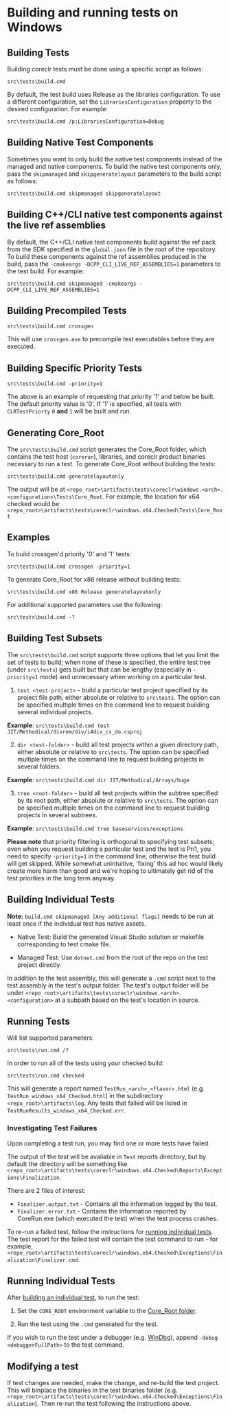 Building and running tests on Windows
=====================================

## Building Tests

Building coreclr tests must be done using a specific script as follows:

```
src\tests\build.cmd
```

By default, the test build uses Release as the libraries configuration. To use a different configuration, set the `LibrariesConfiguration` property to the desired configuration. For example:

```
src\tests\build.cmd /p:LibrariesConfiguration=Debug
```

## Building Native Test Components

Sometimes you want to only build the native test components instead of the managed and native components. To build the native test components only, pass the `skipmanaged` and `skipgeneratelayout` parameters to the build script as follows:

```
src\tests\build.cmd skipmanaged skipgeneratelayout
```

## Building C++/CLI native test components against the live ref assemblies

By default, the C++/CLI native test components build against the ref pack from the SDK specified in the `global.json` file in the root of the repository. To build these components against the ref assemblies produced in the build, pass the `-cmakeargs -DCPP_CLI_LIVE_REF_ASSEMBLIES=1` parameters to the test build. For example:

```
src\tests\build.cmd skipmanaged -cmakeargs -DCPP_CLI_LIVE_REF_ASSEMBLIES=1
```

## Building Precompiled Tests

```
src\tests\build.cmd crossgen
```

This will use `crossgen.exe` to precompile test executables before they are executed.

## Building Specific Priority Tests

```
src\tests\build.cmd -priority=1
```

The above is an example of requesting that priority '1' and below be built. The default priority value is '0'. If '1' is specified, all tests with `CLRTestPriorty` `0` **and** `1` will be built and run.

## Generating Core_Root

The `src\tests\build.cmd` script generates the Core_Root folder, which contains the test host (`corerun`), libraries, and coreclr product binaries necessary to run a test. To generate Core_Root without building the tests:

```
src\tests\build.cmd generatelayoutonly
```

The output will be at `<repo_root>\artifacts\tests\coreclr\windows.<arch>.<configuration>\Tests\Core_Root`. For example, the location for x64 checked would be: `<repo_root>\artifacts\tests\coreclr\windows.x64.Checked\Tests\Core_Root`

## Examples

To build crossgen'd priority '0' and '1' tests:

```
src\tests\build.cmd crossgen -priority=1
```

To generate Core_Root for x86 release without building tests:

```
src\tests\build.cmd x86 Release generatelayoutonly
```

For additional supported parameters use the following:

```
src\tests\build.cmd -?
```

## Building Test Subsets

The `src\tests\build.cmd` script supports three options that let you limit the set of tests to build;
when none of these is specified, the entire test tree (under `src\tests`) gets built but that can be
lengthy (especially in `-priority=1` mode) and unnecessary when working on a particular test.

1) `test <test-project>` - build a particular test project specified by its project file path,
either absolute or relative to `src\tests`. The option can be specified multiple times on the command
line to request building several individual projects.

**Example**: `src\tests\build.cmd test JIT/Methodical/divrem/div/i4div_cs_do.csproj`

2) `dir <test-folder>` - build all test projects within a given directory path, either absolute
or relative to `src\tests`. The option can be specified multiple times on the command line to request
building projects in several folders.

**Example**: `src\tests\build.cmd dir JIT/Methodical/Arrays/huge`

3) `tree <root-folder>` - build all test projects within the subtree specified by its root path,
either absolute or relative to `src\tests`. The option can be specified multiple times on the command
line to request building projects in several subtrees.

**Example**: `src\tests\build.cmd tree baseservices/exceptions`

**Please note** that priority filtering is orthogonal to specifying test subsets; even when you request
building a particular test and the test is Pri1, you need to specify `-priority=1` in the command line,
otherwise the test build will get skipped. While somewhat unintuitive, 'fixing' this ad hoc would likely
create more harm than good and we're hoping to ultimately get rid of the test priorities in the long term
anyway.

## Building Individual Tests

**Note:** `build.cmd skipmanaged [Any additional flags]` needs to be run at least once if the individual test has native assets.

* Native Test: Build the generated Visual Studio solution or makefile corresponding to test cmake file.

* Managed Test: Use `dotnet.cmd` from the root of the repo on the test project directly.

In addition to the test assembly, this will generate a `.cmd` script next to the test assembly in the test's output folder. The test's output folder will be under `<repo_root>\artifacts\tests\coreclr\windows.<arch>.<configuration>` at a subpath based on the test's location in source.

## Running Tests

Will list supported parameters.

```
src\tests\run.cmd /?
```

In order to run all of the tests using your checked build:

```
src\tests\run.cmd checked
```

This will generate a report named `TestRun_<arch>_<flavor>.html` (e.g. `TestRun_windows_x64_Checked.html`) in the subdirectory `<repo_root>\artifacts\log`. Any tests that failed will be listed in `TestRunResults_windows_x64_Checked.err`.

### Investigating Test Failures

Upon completing a test run, you may find one or more tests have failed.

The output of the test will be available in `Test` reports directory, but by default the directory will be something like `<repo_root>\artifacts\tests\coreclr\windows.x64.Checked\Reports\Exceptions\Finalization`.

There are 2 files of interest:

- `Finalizer.output.txt` - Contains all the information logged by the test.
- `Finalizer.error.txt` - Contains the information reported by CoreRun.exe (which executed the test) when the test process crashes.

To re-run a failed test, follow the instructions for [running individual tests](#running-individual-tests). The test report for the failed test will contain the test command to run - for example, `<repo_root>\artifacts\tests\coreclr\windows.x64.Checked\Exceptions\Finalization\Finalizer.cmd`.

## Running Individual Tests

After [building an individual test](#building-individual-tests), to run the test:

1) Set the `CORE_ROOT` environment variable to the [Core_Root folder](#generating-core_root).

2) Run the test using the `.cmd` generated for the test.

If you wish to run the test under a debugger (e.g. [WinDbg](http://msdn.microsoft.com/library/windows/hardware/ff551063(v=vs.85).aspx)), append `-debug <debuggerFullPath>` to the test command.

## Modifying a test

If test changes are needed, make the change, and re-build the test project. This will binplace the binaries in the test binaries folder (e.g. `<repo_root>\artifacts\tests\coreclr\windows.x64.Checked\Exceptions\Finalization`). Then re-run the test following the instructions above.
